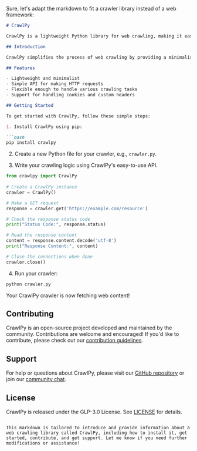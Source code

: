 Sure, let's adapt the markdown to fit a crawler library instead of a web framework:

```markdown
# CrawlPy

CrawlPy is a lightweight Python library for web crawling, making it easy to fetch and process web content efficiently.

## Introduction

CrawlPy simplifies the process of web crawling by providing a minimalist framework for fetching and parsing web pages in Python.

## Features

- Lightweight and minimalist
- Simple API for making HTTP requests
- Flexible enough to handle various crawling tasks
- Support for handling cookies and custom headers

## Getting Started

To get started with CrawlPy, follow these simple steps:

1. Install CrawlPy using pip:

```bash
pip install crawlpy
```

2. Create a new Python file for your crawler, e.g., `crawler.py`.

3. Write your crawling logic using CrawlPy's easy-to-use API.

```python
from crawlpy import CrawlPy
       
# Create a CrawlPy instance
crawler = CrawlPy()

# Make a GET request
response = crawler.get('https://example.com/resource')

# Check the response status code
print("Status Code:", response.status)

# Read the response content
content = response.content.decode('utf-8')
print("Response Content:", content)

# Close the connections when done
crawler.close()
```

4. Run your crawler:

```bash
python crawler.py
```

Your CrawlPy crawler is now fetching web content!

## Contributing

CrawlPy is an open-source project developed and maintained by the community. Contributions are welcome and encouraged! If you'd like to contribute, please check out our [contribution guidelines](CONTRIBUTING.md).

## Support

For help or questions about CrawlPy, please visit our [GitHub repository](https://github.com/crawlpy/crawlpy) or join our [community chat](https://discord.gg/CrawlPy).

## License

CrawlPy is released under the GLP-3.0 License. See [LICENSE](LICENSE) for details.
```

This markdown is tailored to introduce and provide information about a web crawling library called CrawlPy, including how to install it, get started, contribute, and get support. Let me know if you need further modifications or assistance!
